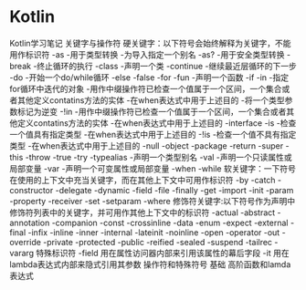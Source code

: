# Kotlin
Kotlin学习笔记
关键字与操作符
    硬关键字：以下符号会始终解释为关键字，不能用作标识符
	-as
		-用于类型转换
		-为导入指定一个别名
	-as?
		-用于安全类型转换
	-break
		-终止循环的执行
	-class
		-声明一个类
	-continue
		-继续最近层循环的下一步
	-do
		-开始一个do/while循环
	-else
	-false
	-for
	-fun
		-声明一个函数
	-if
	-in
		-指定for循环中迭代的对象
		-用作中缀操作符已检查一个值属于一个区间，一个集合或者其他定义contatins方法的实体
		-在when表达式中用于上述目的
		-将一个类型参数标记为逆变
	-!in
		-用作中缀操作符已检查一个值属于一个区间，一个集合或者其他定义contatins方法的实体
		-在when表达式中用于上述目的
	-interface
	-is
		-检查一个值具有指定类型
		-在when表达式中用于上述目的
	-!is
		-检查一个值不具有指定类型
		-在when表达式中用于上述目的
	-null
	-object
	-package
	-return
	-super
	-this
	-throw
	-true
	-try
	-typealias
		-声明一个类型别名
	-val
		-声明一个只读属性或局部变量
	-var
		-声明一个可变属性或局部变量
	-when
	-while
    软关键字：一下符号在使用的上下文中充当关键字，而在其他上下文中可用作标识符
	-by
	-catch
	-constructor
	-delegate
	-dynamic
	-field
	-file
	-finally
	-get
	-import
	-init
	-param
	-property
	-receiver
	-set
	-setparam
	-where
    修饰符关键字:以下符号作为声明中修饰符列表中的关键字，并可用作其他上下文中的标识符
	-actual
	-abstract
	-annotation
	-companion
	-const
	-crossinline
	-data
	-enum
	-expect
	-external
	-final
	-infix
	-inline
	-inner
	-internal
	-lateinit
	-noinline
	-open
	-operator
	-out
	-override
	-private
	-protected
	-public
	-reified
	-sealed
	-suspend
	-tailrec
	-vararg
    特殊标识符
        -field 用在属性访问器内部来引用该属性的幕后字段
	-it 用在lambda表达式内部来隐式引用其参数
    操作符和特殊符号
基础
高阶函数和lamda表达式
